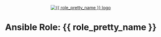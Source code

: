 <div align="center">
  <center>
    <a href="{{ repository.group.ansible_roles }}/{{ role_name }}">
      <img alt="{{ role_pretty_name }} logo" src="{{ repository.group.ansible_roles }}/{{ role_name }}/-/raw/master/logo.png" />
    </a>
  </center>
</div>
<div align="center">
  <center><h1 align="center">Ansible Role: {{ role_pretty_name }}</h1></center>
</div>
